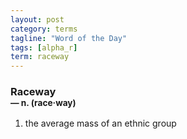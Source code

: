 ```yaml
---
layout: post
category: terms
tagline: "Word of the Day"
tags: [alpha_r]
term: raceway
---
```


<h3>Raceway<br/> <small>&mdash; n. (race<span>&middot;</span>way)</small></h3>
<p><ol>
<li>the average mass of an ethnic group</li>
</ol></p>

